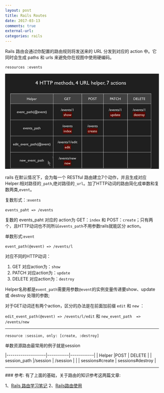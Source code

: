 ```yaml
---
layout: post 
title: Rails Routes 
date: 2017-03-13
comments: true
external-url:
categories: rails
---
```


Rails 路由会通过你配置的路由规则将发送来的 URL 分发到对应的 action 中。它同时会生成 paths 和 urls 来避免你在视图中使用硬编码。
>

```
resources :events

```

<img src="/image/routes.jpg" width = "720" alt="Rails RESTful 标准路由" /> 



rails 在默认情况下，会为每一个 RESTful 路由建立7个动作，并且生成对应 Helper:相对路径的`_path`,绝对路径的`_url`。加了HTTP动词的路由简化成单数和复数两类,`event`。

复数形式：:`events` 

`events_paht => /events` 

复数的 events_paht 对应的 action为 GET：`index` 和 POST：`create`；只有两个，且HTTP动词也不同所以`events_path`不用参数rails就能区分 action。

单数形式:`event`

`event_path(@event) => /events/l`

对应不同的HTTP动词：

1. GET 对应action为：`show`
2. PATCH 对应action为：`update`
3. DELETE 对应action为：`destroy`

Helper名称都是`event_path`需要用参数`@event`的实例变量传递要show、update 或 destroy 处理的参数;

对于GET动词还有两个action，区分的办法是在前面加前缀 `edit` 和 `new` ：

 `edit_event_path(@event) => /events/l/edit`
和
 `new_event_path  => /events/new`

<hr>

```
resource :session, only: [create, :destroy]

```
单数资源路由最常用的例子就是session

|--------------------|-----------|------------|
| Helper               |POST       |  DELETE     |
| session_path   |/session |   /session  |
|                | sessions#create    |    sessions#destroy  |
 
<hr>
###  参考:
有了上面的基础，关于路由的知识参考这两篇文章:

1、[Rails 路由学习笔记](http://www.jianshu.com/p/Ro4HZT) 
2、[Rails路由使用](http://www.jianshu.com/p/6a24f0665bb0)